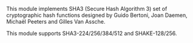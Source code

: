 
This module implements SHA3 (Secure Hash Algorithm 3) set of cryptographic hash functions designed by Guido Bertoni, Joan Daemen, Michaël Peeters and Gilles Van Assche.

This module supports SHA3-224/256/384/512 and SHAKE-128/256.
